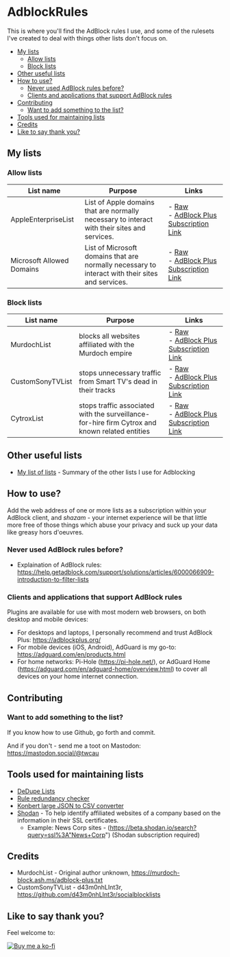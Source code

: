# AdblockRules
This is where you'll find the AdBlock rules I use, and some of the rulesets I've created to deal with things other lists don't focus on.

<!-- vscode-markdown-toc -->
* [My lists](#Mylists)
	* [Allow lists](#Allowlists)
	* [Block lists](#Blocklists)
* [Other useful lists](#Otherusefullists)
* [How to use?](#Howtouse)
	* [Never used AdBlock rules before?](#NeverusedAdBlockrulesbefore)
	* [Clients and applications that support AdBlock rules](#ClientsandapplicationsthatsupportAdBlockrules)
* [Contributing](#Contributing)
	* [Want to add something to the list?](#Wanttoaddsomethingtothelist)
* [Tools used for maintaining lists](#Toolsusedformaintaininglists)
* [Credits](#Credits)
* [Like to say thank you?](#Liketosaythankyou)

<!-- vscode-markdown-toc-config
	numbering=false
	autoSave=true
	/vscode-markdown-toc-config -->
<!-- /vscode-markdown-toc -->

## <a name='Mylists'></a>My lists

### <a name='Allowlists'></a>Allow lists

| List name                 | Purpose                                                                                          | Links                                                                                                                                                                                                                                                                                            |
| ------------------------- | ------------------------------------------------------------------------------------------------ | ------------------------------------------------------------------------------------------------------------------------------------------------------------------------------------------------------------------------------------------------------------------------------------------------ |
| AppleEnterpriseList       | List of Apple domains that are normally necessary to interact with their sites and services.     | - [Raw](https://raw.githubusercontent.com/twcau/AdblockRules/master/AppleEnterpriseList)<br />- [AdBlock Plus Subscription Link](https://subscribe.adblockplus.org?location=https%3A%2F%2Fraw.githubusercontent.com%2Ftwcau%2FAdblockRules%2Fmaster%2FAppleEnterpriseList&amp;title=AppleEnterpriseList) |
| Microsoft Allowed Domains | List of Microsoft domains that are normally necessary to interact with their sites and services. | - [Raw](https://raw.githubusercontent.com/twcau/AdblockRules/master/MicrosoftAllowed)<br />- [AdBlock Plus Subscription Link](https://subscribe.adblockplus.org?location=https%3A%2F%2Fraw.githubusercontent.com%2Ftwcau%2FAdblockRules%2Fmaster%MicrosoftAllowed&amp;title=MicrosoftAllowed)            |
 
### <a name='Blocklists'></a>Block lists

| List name        | Purpose                                                                                        | Links                                                                                                                                                                                                                                                                                   |
| ---------------- | ---------------------------------------------------------------------------------------------- | --------------------------------------------------------------------------------------------------------------------------------------------------------------------------------------------------------------------------------------------------------------------------------------- |
| MurdochList      | blocks all websites affiliated with the Murdoch empire                                         | - [Raw](https://raw.githubusercontent.com/twcau/AdblockRules/master/MurdochList)<br />- [AdBlock Plus Subscription Link](https://subscribe.adblockplus.org?location=https%3A%2F%2Fraw.githubusercontent.com%2Ftwcau%2FAdblockRules%2Fmaster%2FMurdochList&amp;title=MurdochList)                |
| CustomSonyTVList | stops unnecessary traffic from Smart TV's dead in their tracks                                 | - [Raw](https://raw.githubusercontent.com/twcau/AdblockRules/master/CustomSonyTVList)<br />- [AdBlock Plus Subscription Link](https://subscribe.adblockplus.org?location=https%3A%2F%2Fraw.githubusercontent.com%2Ftwcau%2FAdblockRules%2Fmaster%2FCustomSonyTVList&amp;title=CustomSonyTVList) |
| CytroxList       | stops traffic associated with the surveillance-for-hire firm Cytrox and known related entities | - [Raw](https://raw.githubusercontent.com/twcau/AdblockRules/master/CytroxList)<br />- [AdBlock Plus Subscription Link](https://subscribe.adblockplus.org?location=https%3A%2F%2Fraw.githubusercontent.com%2Ftwcau%2FAdblockRules%2Fmaster%2FCytroxList&amp;title=CytroxList)                    |


## <a name='Otherusefullists'></a>Other useful lists

- [My list of lists](https://github.com/twcau/AdblockRules/blob/master/ListSources.MD) - Summary of the other lists I use for Adblocking

## <a name='Howtouse'></a>How to use?

Add the web address of one or more lists as a subscription within your AdBlock client, and *shazam* - your internet experience will be that little more free of those things which abuse your privacy and suck up your data like greasy hors d'oeuvres.

### <a name='NeverusedAdBlockrulesbefore'></a>Never used AdBlock rules before?
- Explaination of AdBlock rules: https://help.getadblock.com/support/solutions/articles/6000066909-introduction-to-filter-lists

### <a name='ClientsandapplicationsthatsupportAdBlockrules'></a>Clients and applications that support AdBlock rules 
Plugins are available for use with most modern web browsers, on both desktop and mobile devices:

- For desktops and laptops, I personally recommend and trust AdBlock Plus: https://adblockplus.org/
- For mobile devices (iOS, Android), AdGuard is my go-to: https://adguard.com/en/products.html
- For home networks: Pi-Hole (https://pi-hole.net/), or AdGuard Home (https://adguard.com/en/adguard-home/overview.html) to cover all devices on your home internet connection.

## <a name='Contributing'></a>Contributing

### <a name='Wanttoaddsomethingtothelist'></a>Want to add something to the list?

If you know how to use Github, go forth and commit. 

And if you don't - send me a toot on Mastodon: https://mastodon.social/@twcau

## <a name='Toolsusedformaintaininglists'></a>Tools used for maintaining lists

* [DeDupe Lists](http://www.textwidgets.com/dedupelist.html)
* [Rule redundancy checker](https://abpvn.com/ruleChecker/redundantRuleChecker.html)
* [Konbert large JSON to CSV converter](https://konbert.com/convert/json/to/csv)
* [Shodan](https://beta.shodan.io/) - To help identify affiliated websites of a company based on the information in their SSL certificates.
  * Example: News Corp sites - (https://beta.shodan.io/search?query=ssl%3A"News+Corp") (Shodan subscription required)

## <a name='Credits'></a>Credits

* MurdochList - Original author unknown, https://murdoch-block.ash.ms/adblock-plus.txt
* CustomSonyTVList - d43m0nhLInt3r, https://github.com/d43m0nhLInt3r/socialblocklists

## <a name='Liketosaythankyou'></a>Like to say thank you?

Feel welcome to:

[![Buy me a ko-fi](https://ko-fi.com/img/githubbutton_sm.svg)](https://ko-fi.com/H2H61HXBX1)